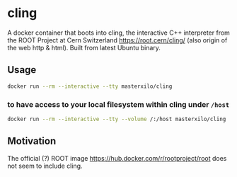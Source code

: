 # cling
A docker container that boots into cling, the interactive C++ interpreter from the ROOT Project at Cern Switzerland https://root.cern/cling/ (also origin of the web http &amp; html). Built from latest Ubuntu binary.

## Usage

```bash
docker run --rm --interactive --tty masterxilo/cling
```

### to have access to your local filesystem within cling under `/host` 
```bash
docker run --rm --interactive --tty --volume /:/host masterxilo/cling
```

## Motivation
The official (?) ROOT image https://hub.docker.com/r/rootproject/root does not seem to include cling.

